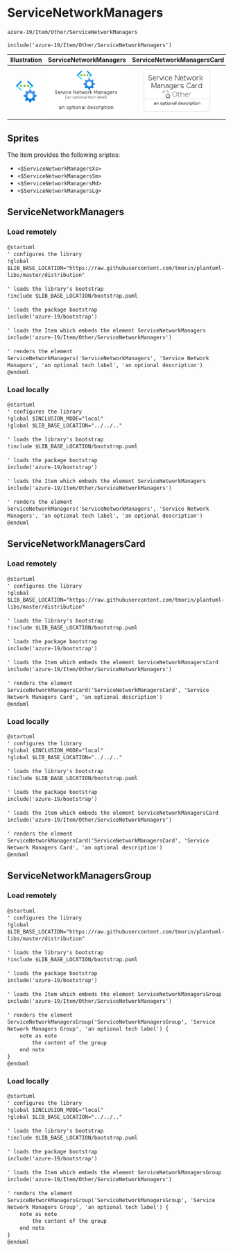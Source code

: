 # ServiceNetworkManagers


```text
azure-19/Item/Other/ServiceNetworkManagers
```

```text
include('azure-19/Item/Other/ServiceNetworkManagers')
```



| Illustration | ServiceNetworkManagers | ServiceNetworkManagersCard | ServiceNetworkManagersGroup |
| :---: | :---: | :---: | :---: |
| ![illustration for Illustration](../../../azure-19/Item/Other/ServiceNetworkManagers.png) | ![illustration for ServiceNetworkManagers](../../../azure-19/Item/Other/ServiceNetworkManagers.Local.png) | ![illustration for ServiceNetworkManagersCard](../../../azure-19/Item/Other/ServiceNetworkManagersCard.Local.png) | ![illustration for ServiceNetworkManagersGroup](../../../azure-19/Item/Other/ServiceNetworkManagersGroup.Local.png) |



## Sprites
The item provides the following sriptes:

- `<$ServiceNetworkManagersXs>`
- `<$ServiceNetworkManagersSm>`
- `<$ServiceNetworkManagersMd>`
- `<$ServiceNetworkManagersLg>`





## ServiceNetworkManagers

### Load remotely
```plantuml
@startuml
' configures the library
!global $LIB_BASE_LOCATION="https://raw.githubusercontent.com/tmorin/plantuml-libs/master/distribution"

' loads the library's bootstrap
!include $LIB_BASE_LOCATION/bootstrap.puml

' loads the package bootstrap
include('azure-19/bootstrap')

' loads the Item which embeds the element ServiceNetworkManagers
include('azure-19/Item/Other/ServiceNetworkManagers')

' renders the element
ServiceNetworkManagers('ServiceNetworkManagers', 'Service Network Managers', 'an optional tech label', 'an optional description')
@enduml
```

### Load locally
```plantuml
@startuml
' configures the library
!global $INCLUSION_MODE="local"
!global $LIB_BASE_LOCATION="../../.."

' loads the library's bootstrap
!include $LIB_BASE_LOCATION/bootstrap.puml

' loads the package bootstrap
include('azure-19/bootstrap')

' loads the Item which embeds the element ServiceNetworkManagers
include('azure-19/Item/Other/ServiceNetworkManagers')

' renders the element
ServiceNetworkManagers('ServiceNetworkManagers', 'Service Network Managers', 'an optional tech label', 'an optional description')
@enduml
```

## ServiceNetworkManagersCard

### Load remotely
```plantuml
@startuml
' configures the library
!global $LIB_BASE_LOCATION="https://raw.githubusercontent.com/tmorin/plantuml-libs/master/distribution"

' loads the library's bootstrap
!include $LIB_BASE_LOCATION/bootstrap.puml

' loads the package bootstrap
include('azure-19/bootstrap')

' loads the Item which embeds the element ServiceNetworkManagersCard
include('azure-19/Item/Other/ServiceNetworkManagers')

' renders the element
ServiceNetworkManagersCard('ServiceNetworkManagersCard', 'Service Network Managers Card', 'an optional description')
@enduml
```

### Load locally
```plantuml
@startuml
' configures the library
!global $INCLUSION_MODE="local"
!global $LIB_BASE_LOCATION="../../.."

' loads the library's bootstrap
!include $LIB_BASE_LOCATION/bootstrap.puml

' loads the package bootstrap
include('azure-19/bootstrap')

' loads the Item which embeds the element ServiceNetworkManagersCard
include('azure-19/Item/Other/ServiceNetworkManagers')

' renders the element
ServiceNetworkManagersCard('ServiceNetworkManagersCard', 'Service Network Managers Card', 'an optional description')
@enduml
```

## ServiceNetworkManagersGroup

### Load remotely
```plantuml
@startuml
' configures the library
!global $LIB_BASE_LOCATION="https://raw.githubusercontent.com/tmorin/plantuml-libs/master/distribution"

' loads the library's bootstrap
!include $LIB_BASE_LOCATION/bootstrap.puml

' loads the package bootstrap
include('azure-19/bootstrap')

' loads the Item which embeds the element ServiceNetworkManagersGroup
include('azure-19/Item/Other/ServiceNetworkManagers')

' renders the element
ServiceNetworkManagersGroup('ServiceNetworkManagersGroup', 'Service Network Managers Group', 'an optional tech label') {
    note as note
        the content of the group
    end note
}
@enduml
```

### Load locally
```plantuml
@startuml
' configures the library
!global $INCLUSION_MODE="local"
!global $LIB_BASE_LOCATION="../../.."

' loads the library's bootstrap
!include $LIB_BASE_LOCATION/bootstrap.puml

' loads the package bootstrap
include('azure-19/bootstrap')

' loads the Item which embeds the element ServiceNetworkManagersGroup
include('azure-19/Item/Other/ServiceNetworkManagers')

' renders the element
ServiceNetworkManagersGroup('ServiceNetworkManagersGroup', 'Service Network Managers Group', 'an optional tech label') {
    note as note
        the content of the group
    end note
}
@enduml
```

